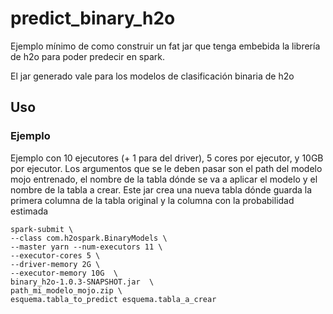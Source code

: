 # predict_binary_h2o

Ejemplo mínimo de como construir un fat jar que tenga embebida la librería de h2o para poder predecir en spark.

El jar generado vale para los modelos de clasificación binaria de h2o

## Uso 

### Ejemplo 

Ejemplo con 10 ejecutores (+ 1 para del driver), 5 cores por ejecutor, y 10GB por ejecutor. Los argumentos que se le deben pasar son el path del modelo mojo entrenado, el nombre de la tabla dónde se va a aplicar el modelo y el nombre de la tabla a crear. Este jar crea una nueva tabla dónde guarda la primera columna de la tabla original y la columna con la probabilidad estimada

``` 
spark-submit \
--class com.h2ospark.BinaryModels \
--master yarn --num-executors 11 \
--executor-cores 5 \
--driver-memory 2G \
--executor-memory 10G  \
binary_h2o-1.0.3-SNAPSHOT.jar  \
path_mi_modelo_mojo.zip \
esquema.tabla_to_predict esquema.tabla_a_crear
``` 

